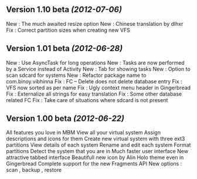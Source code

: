 Version 1.10 beta *(2012-07-06)*
--------------------------------

New : The much awaited resize option
New : Chinese translation by dlhxr
Fix : Correct partition sizes when creating new VFS

Version 1.01 beta *(2012-06-28)*
--------------------------------

New : Use AsyncTask for long operations
New : Tasks are now performed by a Service instead of Activity
New : Tab for showing tasks
New : Option to scan sdcard for systems
New : Refactor package name to com.binoy.vibhinna
Fix : FC – Delete does not delete database entry
Fix : VFS now sorted as per name
Fix : Ugly context menu header in Gingerbread
Fix : Externalize all strings for easy translation
Fix : Some other database related FC
Fix : Take care of situations where sdcard is not present

Version 1.00 beta *(2012-06-22)*
--------------------------------

All features you love in MBM
View all your virtual system
Assign descriptions and icons for them
Create new virtual system with three ext3 partitions
View details of each system
Rename and edit each system
Format partitions
Detect the system that you are in
Much faster user interface
New attractive tabbed interface
Beautifull new icon by Alin
Holo theme even in Gingerbread
Complete support for the new Fragments API
New options : scan , backup , restore






